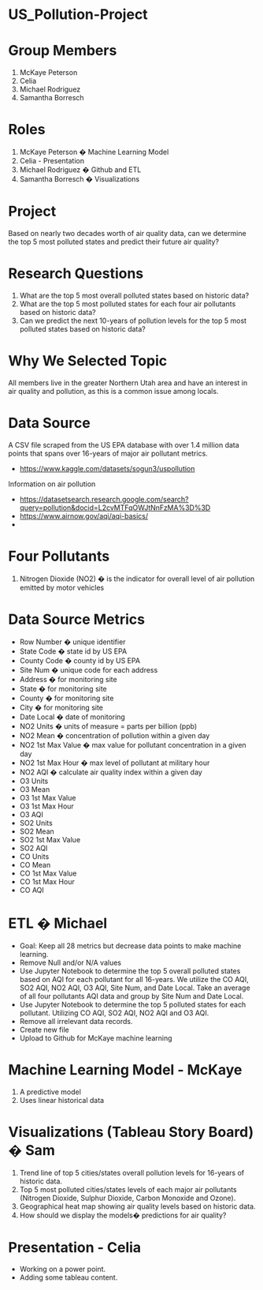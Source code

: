 # US_Pollution-Project

# Group Members
1. McKaye Peterson
2. Celia
3. Michael Rodriguez
4. Samantha Borresch

# Roles
1. McKaye Peterson � Machine Learning Model
2. Celia - Presentation
3. Michael Rodriguez � Github and ETL
4. Samantha Borresch � Visualizations

# Project
Based on nearly two decades worth of air quality data, can we determine the top 5 most polluted states and predict their future air quality?

# Research Questions
1. What are the top 5 most overall polluted states based on historic data?
2. What are the top 5 most polluted states for each four air pollutants based on historic data?
3. Can we predict the next 10-years of pollution levels for the top 5 most polluted states based on historic data?

# Why We Selected Topic
All members live in the greater Northern Utah area and have an interest in air quality and pollution, as this is a common issue among locals.

# Data Source
A CSV file scraped from the US EPA database with over 1.4 million data points that spans over 16-years of major air pollutant metrics.
- https://www.kaggle.com/datasets/sogun3/uspollution

Information on air pollution
- https://datasetsearch.research.google.com/search?query=pollution&docid=L2cvMTFqOWJtNnFzMA%3D%3D
- https://www.airnow.gov/aqi/aqi-basics/
- 


# Four Pollutants
1. Nitrogen Dioxide (NO2) � is the indicator for overall level of air pollution emitted by motor vehicles

# Data Source Metrics
- Row Number � unique identifier
- State Code � state id by US EPA
- County Code � county id by US EPA
- Site Num � unique code for each address
- Address � for monitoring site
- State � for monitoring site
- County � for monitoring site
- City � for monitoring site
- Date Local � date of monitoring
- NO2 Units � units of measure = parts per billion (ppb)
- NO2 Mean � concentration of pollution within a given day
- NO2 1st Max Value � max value for pollutant concentration in a given day
- NO2 1st Max Hour � max level of pollutant at military hour
- NO2 AQI � calculate air quality index within a given day
- O3 Units 
- O3 Mean
- O3 1st Max Value
- O3 1st Max Hour
- O3 AQI
- SO2 Units
- SO2 Mean
- SO2 1st Max Value
- SO2 AQI
- CO Units
- CO Mean
- CO 1st Max Value
- CO 1st Max Hour
- CO AQI

# ETL � Michael
- Goal: Keep all 28 metrics but decrease data points to make machine learning.
- Remove Null and/or N/A values
- Use Jupyter Notebook to determine the top 5 overall polluted states based on AQI for each pollutant for all 16-years. We utilize the CO AQI, SO2 AQI, NO2 AQI, O3 AQI, Site Num, and Date Local. Take an average of all four pollutants AQI data and group by Site Num and Date Local.
- Use Jupyter Notebook to determine the top 5 polluted states for each pollutant. Utilizing CO AQI, SO2 AQI, NO2 AQI and O3 AQI.
- Remove all irrelevant data records.
- Create new file
- Upload to Github for McKaye machine learning

# Machine Learning Model - McKaye
1. A predictive model
2. Uses linear historical data

# Visualizations (Tableau Story Board) � Sam
1. Trend line of top 5 cities/states overall pollution levels for 16-years of historic data.
2. Top 5 most polluted cities/states levels of each major air pollutants (Nitrogen Dioxide, Sulphur Dioxide, Carbon Monoxide and Ozone).
3. Geographical heat map showing air quality levels based on historic data.
4. How should we display the models� predictions for air quality?

# Presentation - Celia

- Working on a power point.
- Adding some tableau content.
